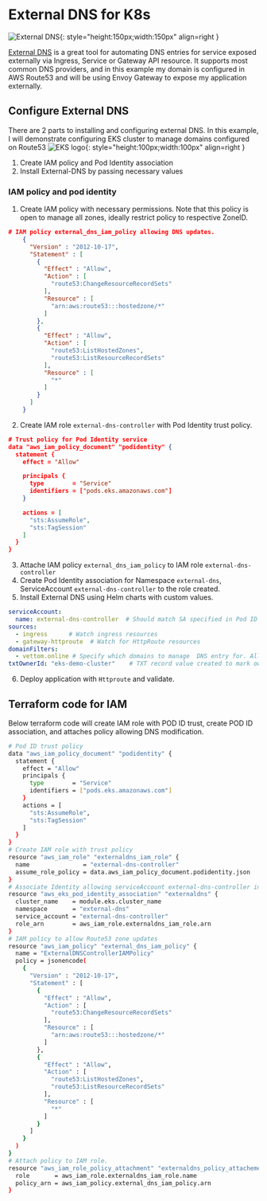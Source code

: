 # External DNS for K8s
![External DNS](https://vettom-images.s3.eu-west-1.amazonaws.com/kubernetes/external-dns.png){: style="height:150px;width:150px" align=right }

[External DNS](https://kubernetes-sigs.github.io/external-dns/latest/) is a great tool for automating DNS entries for service exposed externally via Ingress, Service or Gateway API resource.  It supports most common DNS providers, and in this example my domain is configured in AWS Route53 and will be using Envoy Gateway to expose my application externally. 

## Configure External DNS
There are 2 parts to installing and configuring external DNS. In this example, I will demonstrate configuring EKS cluster to manage domains configured on Route53
![EKS logo ](https://vettom-images.s3.eu-west-1.amazonaws.com/aws/route53.jpg){: style="height:100px;width:100px" align=right }

1. Create IAM policy and Pod Identity association
2. Install External-DNS by passing necessary values

### IAM policy and pod identity

1. Create IAM policy with necessary permissions. Note that this policy is open to manage all zones, ideally restrict policy to respective ZoneID.
```json
# IAM policy external_dns_iam_policy allowing DNS updates.
    {
      "Version" : "2012-10-17",
      "Statement" : [
        {
          "Effect" : "Allow",
          "Action" : [
            "route53:ChangeResourceRecordSets"
          ],
          "Resource" : [
            "arn:aws:route53:::hostedzone/*"
          ]
        },
        {
          "Effect" : "Allow",
          "Action" : [
            "route53:ListHostedZones",
            "route53:ListResourceRecordSets"
          ],
          "Resource" : [
            "*"
          ]
        }
      ]
    }
```
2. Create IAM role `external-dns-controller` with Pod Identity trust policy. 
```json
# Trust policy for Pod Identity service
data "aws_iam_policy_document" "podidentity" {
  statement {
    effect = "Allow"

    principals {
      type        = "Service"
      identifiers = ["pods.eks.amazonaws.com"]
    }

    actions = [
      "sts:AssumeRole",
      "sts:TagSession"
    ]
  }
}
```
3. Attache IAM policy `external_dns_iam_policy` to IAM role `external-dns-controller`
4. Create Pod Identity association for Namespace `external-dns`, ServiceAccount `external-dns-controller`  to the role created.
5. Install External DNS using Helm charts with custom values.

```yaml
serviceAccount:
  name: external-dns-controller  # Should match SA specified in Pod ID association
sources:
  - ingress      # Watch ingress resources
  - gateway-httproute  # Watch for HttpRoute resources
domainFilters:
  - vettom.online # Specify which domains to manage  DNS entry for. All other HTTP route/Ingresses are ignored.
txtOwnerId: "eks-demo-cluster"    # TXT record value created to mark ownership of External-DNS. Ideally this text should be able to identify service/cluster that owns the record
```

6. Deploy application with `Httproute` and validate.

## Terraform code for IAM
Below terraform code will create IAM role with POD ID trust, create POD ID association, and attaches policy allowing DNS modification.

```bash
# Pod ID trust policy
data "aws_iam_policy_document" "podidentity" {
  statement {
    effect = "Allow"
    principals {
      type        = "Service"
      identifiers = ["pods.eks.amazonaws.com"]
    }
    actions = [
      "sts:AssumeRole",
      "sts:TagSession"
    ]
  }
}
# Create IAM role with trust policy
resource "aws_iam_role" "externaldns_iam_role" {
  name               = "external-dns-controller"
  assume_role_policy = data.aws_iam_policy_document.podidentity.json
}
# Associate Identity allowing serviceAccount external-dns-controller in NS external-dns
resource "aws_eks_pod_identity_association" "externaldns" {
  cluster_name    = module.eks.cluster_name
  namespace       = "external-dns"
  service_account = "external-dns-controller"
  role_arn        = aws_iam_role.externaldns_iam_role.arn
}
# IAM policy to allow Route53 zone updates
resource "aws_iam_policy" "external_dns_iam_policy" {
  name = "ExternalDNSControllerIAMPolicy"
  policy = jsonencode(
    {
      "Version" : "2012-10-17",
      "Statement" : [
        {
          "Effect" : "Allow",
          "Action" : [
            "route53:ChangeResourceRecordSets"
          ],
          "Resource" : [
            "arn:aws:route53:::hostedzone/*"
          ]
        },
        {
          "Effect" : "Allow",
          "Action" : [
            "route53:ListHostedZones",
            "route53:ListResourceRecordSets"
          ],
          "Resource" : [
            "*"
          ]
        }
      ]
    }
  )
}
# Attach policy to IAM role.
resource "aws_iam_role_policy_attachment" "externaldns_policy_attachement" {
  role       = aws_iam_role.externaldns_iam_role.name
  policy_arn = aws_iam_policy.external_dns_iam_policy.arn
}
```